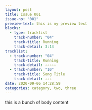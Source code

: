 ```yaml
---
layout: post
title: Issue 001
issue-no: "001"
preview-text: this is my preview text
blocks:
  - type: tracklist
    track-number: "04"
    track-title: Running
    track-detail: 3:14
tracklist:
  - track-number: "04"
    track-title: Running
    track-detail: ☆☆☆☆☆
  - track-number: "10"
    track-title: Song Title
    track-detail: ☆☆☆
date: 2020-09-06 14:28:59
categories: category, two, three
---
```

this is a bunch of body content